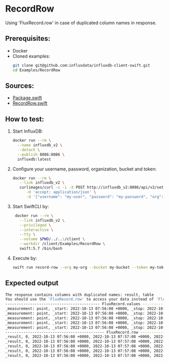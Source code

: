 # RecordRow

Using 'FluxRecord.row' in case of duplicated column names in response.

## Prerequisites:
- Docker
- Cloned examples:
   ```bash
   git clone git@github.com:influxdata/influxdb-client-swift.git
   cd Examples/RecordRow
   ```

## Sources:
- [Package.swift](/Examples/RecordRow/Package.swift)
- [RecordRow.swift](/Examples/RecordRow/Sources/RecordRow/RecordRow.swift)

## How to test:
1. Start InfluxDB:
    ```bash
    docker run --rm \
      --name influxdb_v2 \
      --detach \
      --publish 8086:8086 \
      influxdb:latest
    ```
2. Configure your username, password, organization, bucket and token:
   ```bash
   docker run --rm \
      --link influxdb_v2 \
      curlimages/curl -s -i -X POST http://influxdb_v2:8086/api/v2/setup \
         -H 'accept: application/json' \
         -d '{"username": "my-user", "password": "my-password", "org": "my-org", "bucket": "my-bucket", "token": "my-token"}'
   ```
3. Start SwiftCLI by:
   ```bash
    docker run --rm \
      --link influxdb_v2 \
      --privileged \
      --interactive \
      --tty \
      --volume $PWD/../..:/client \
      --workdir /client/Examples/RecordRow \
      swift:5.7 /bin/bash
   ```
4. Execute by:
   ```bash
   swift run record-row --org my-org --bucket my-bucket --token my-token --url http://influxdb_v2:8086
   ```

## Expected output

```bash
The response contains columns with duplicated names: result, table
You should use the 'FluxRecord.row' to access your data instead of 'FluxRecord.values' dictionary.
------------------------------------------ FluxRecord.values ------------------------------------------
_measurement: point, _start: 2022-10-13 07:56:08 +0000, _stop: 2022-10-13 07:57:08 +0000, _time: 2022-10-13 07:57:08 +0000, result: 1.0, table: my-table
_measurement: point, _start: 2022-10-13 07:56:08 +0000, _stop: 2022-10-13 07:57:08 +0000, _time: 2022-10-13 07:57:08 +0000, result: 2.0, table: my-table
_measurement: point, _start: 2022-10-13 07:56:08 +0000, _stop: 2022-10-13 07:57:08 +0000, _time: 2022-10-13 07:57:08 +0000, result: 3.0, table: my-table
_measurement: point, _start: 2022-10-13 07:56:08 +0000, _stop: 2022-10-13 07:57:08 +0000, _time: 2022-10-13 07:57:08 +0000, result: 4.0, table: my-table
_measurement: point, _start: 2022-10-13 07:56:08 +0000, _stop: 2022-10-13 07:57:08 +0000, _time: 2022-10-13 07:57:08 +0000, result: 5.0, table: my-table
-------------------------------------------- FluxRecord.row -------------------------------------------
_result, 0, 2022-10-13 07:56:08 +0000, 2022-10-13 07:57:08 +0000, 2022-10-13 07:57:08 +0000, point, 1.0, my-table
_result, 0, 2022-10-13 07:56:08 +0000, 2022-10-13 07:57:08 +0000, 2022-10-13 07:57:08 +0000, point, 2.0, my-table
_result, 0, 2022-10-13 07:56:08 +0000, 2022-10-13 07:57:08 +0000, 2022-10-13 07:57:08 +0000, point, 3.0, my-table
_result, 0, 2022-10-13 07:56:08 +0000, 2022-10-13 07:57:08 +0000, 2022-10-13 07:57:08 +0000, point, 4.0, my-table
_result, 0, 2022-10-13 07:56:08 +0000, 2022-10-13 07:57:08 +0000, 2022-10-13 07:57:08 +0000, point, 5.0, my-table

```
